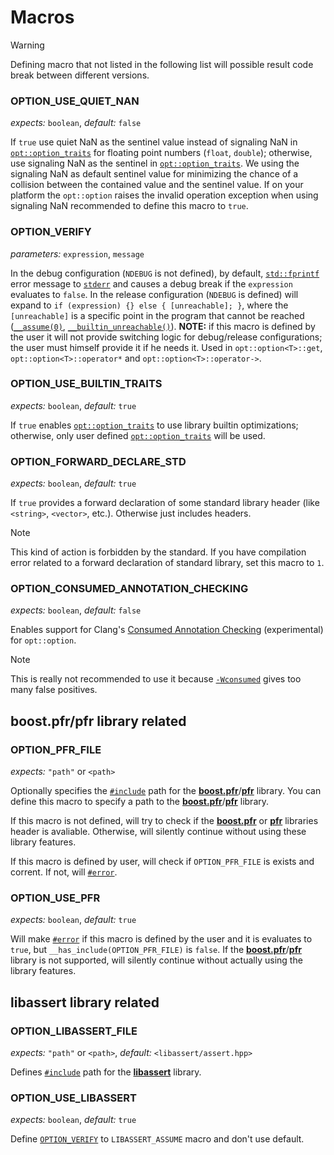 ﻿
# Macros

> [!WARNING]
> Defining macro that not listed in the following list will possible result code break between different versions.

### OPTION_USE_QUIET_NAN
*expects:* `boolean`, *default:* `false`

If `true` use quiet NaN as the sentinel value instead of signaling NaN in [`opt::option_traits`][option-traits] for floating point numbers (`float`, `double`); otherwise, use signaling NaN as the sentinel in [`opt::option_traits`][option-traits]. We using the signaling NaN as default sentinel value for minimizing the chance of a collision between the contained value and the sentinel value. If on your platform the `opt::option` raises the invalid operation exception when using signaling NaN recommended to define this macro to `true`.

### OPTION_VERIFY
*parameters:* `expression`, `message`

In the debug configuration (`NDEBUG` is not defined), by default, [`std::fprintf`][cpp-fprintf] error message to [`stderr`][cpp-stderr] and causes a debug break if the `expression` evaluates to `false`. In the release configuration (`NDEBUG` is defined) will expand to `if (expression) {} else { [unreachable]; }`, where the `[unreachable]` is a specific point in the program that cannot be reached ([`__assume(0)`][msvc-assume], [`__builtin_unreachable()`][gcc-unreachable]). **NOTE:** if this macro is defined by the user it will not provide switching logic for debug/release configurations; the user must himself provide it if he needs it. Used in `opt::option<T>::get`, `opt::option<T>::operator*` and `opt::option<T>::operator->`.

[msvc-assume]: https://learn.microsoft.com/en-us/cpp/intrinsics/assume
[gcc-unreachable]: https://gcc.gnu.org/onlinedocs/gcc/Other-Builtins.html#index-_005f_005fbuiltin_005funreachable
[cpp-fprintf]: https://en.cppreference.com/w/cpp/io/c/fprintf
[cpp-stderr]: https://en.cppreference.com/w/cpp/io/c/std_streams

### OPTION_USE_BUILTIN_TRAITS
*expects:* `boolean`, *default:* `true`

If `true` enables [`opt::option_traits`][option-traits] to use library builtin optimizations; otherwise, only user defined [`opt::option_traits`][option-traits] will be used.


### OPTION_FORWARD_DECLARE_STD
*expects:* `boolean`, *default:* `true`

If `true` provides a forward declaration of some standard library header (like `<string>`, `<vector>`, etc.).
Otherwise just includes headers.

> [!NOTE]
> This kind of action is forbidden by the standard. 
> If you have compilation error related to a forward declaration of standard library, set this macro to `1`.

### OPTION_CONSUMED_ANNOTATION_CHECKING
*expects:* `boolean`, *default:* `false`

Enables support for Clang's [Consumed Annotation Checking][Consumed Annotation Checking] (experimental) for `opt::option`.

> [!NOTE]
> This is really not recommended to use it because [`-Wconsumed`][Wconsumed] gives too many false positives.

## **boost.pfr**/**pfr** library related

### OPTION_PFR_FILE
*expects:* `"path"` or `<path>`

Optionally specifies the [`#include`][cpp-include] path for the [**boost.pfr**][boost-pfr]/[**pfr**][pfr] library.
You can define this macro to specify a path to the [**boost.pfr**][boost-pfr]/[**pfr**][pfr] library.

If this macro is not defined, will try to check if the [**boost.pfr**][boost-pfr] or [**pfr**][pfr] libraries header is avaliable.
Otherwise, will silently continue without using these library features.

If this macro is defined by user, will check if `OPTION_PFR_FILE` is exists and corrent. If not, will [`#error`][cpp-error].


### OPTION_USE_PFR
*expects:* `boolean`, *default:* `true`

Will make [`#error`][cpp-error] if this macro is defined by the user and it is evaluates to `true`, but `__has_include(OPTION_PFR_FILE)` is `false`.
If the [**boost.pfr**][boost-pfr]/[**pfr**][pfr] library is not supported, will silently continue without actually using the library features.

## **libassert** library related

### OPTION_LIBASSERT_FILE
*expects:* `"path"` or `<path>`, *default:* `<libassert/assert.hpp>`

Defines [`#include`][cpp-include] path for the [**libassert**][libassert] library.

### OPTION_USE_LIBASSERT
*expects:* `boolean`, *default:* `true`

Define [`OPTION_VERIFY`](#option_verify) to `LIBASSERT_ASSUME` macro and don't use default.

[boost-pfr]: https://www.boost.org/doc/libs/1_83_0/doc/html/boost_pfr.html
[pfr]: https://github.com/apolukhin/pfr_non_boost/tree/master
[cpp-include]: https://en.cppreference.com/w/cpp/preprocessor/include
[cpp-error]: https://en.cppreference.com/w/cpp/preprocessor/error
[libassert]: https://github.com/jeremy-rifkin/libassert
[Consumed Annotation Checking]: https://clang.llvm.org/docs/AttributeReference.html#consumed-annotation-checking
[Wconsumed]: https://clang.llvm.org/docs/DiagnosticsReference.html#wconsumed
[option-traits]: ./reference.md#optoption_traits
